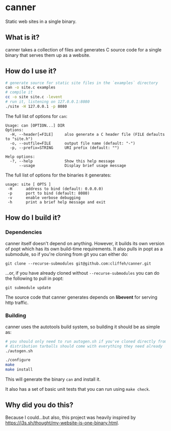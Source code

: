 # canner
Static web sites in a single binary.

## What is it?
canner takes a collection of files and generates C source code for a single binary that serves them up as a website.

## How do I use it?

```bash
# generate source for static site files in the `examples` directory
can -o site.c examples
# compile it
cc -o site site.c -levent
# run it, listening on 127.0.0.1:8080
./site -H 127.0.0.1 -p 8080
```

The full list of options for `can`:
```
Usage: can [OPTION...] DIR
Options:
  -H, --header[=FILE]     also generate a C header file (FILE defaults to "site.h")
  -o, --outfile=FILE      output file name (default: "-")
  -p, --prefix=STRING     URI prefix (default: "")

Help options:
  -?, --help              Show this help message
      --usage             Display brief usage message
```

The full list of options for the binaries it generates:
```
usage: site [ OPTS ]
 -H      address to bind (default: 0.0.0.0)
 -p      port to bind (default: 8080)
 -v      enable verbose debugging
 -h      print a brief help message and exit
```

## How do I build it?

### Dependencies
canner itself doesn't depend on anything. However, it builds its own version of popt which has its own build-time requirements. It also pulls in popt as a submodule, so if you're cloning from git you can either do:

```
git clone --recurse-submodules git@github.com:cliffeh/canner.git
```

...or, if you have already cloned without `--recurse-submodules` you can do the following to pull in popt:

```
git submodule update
```

The source code that canner generates depends on **libevent** for serving http traffic.

### Building
canner uses the autotools build system, so building it should be as simple as:

```bash
# you should only need to run autogen.sh if you've cloned directly from git;
# distribution tarballs should come with everything they need already
./autogen.sh

./configure
make
make install
```

This will generate the binary `can` and install it.

It also has a set of basic unit tests that you can run using `make check`.

## Why did you do this?
Because I could...but also, this project was heavily inspired by https://j3s.sh/thought/my-website-is-one-binary.html.
